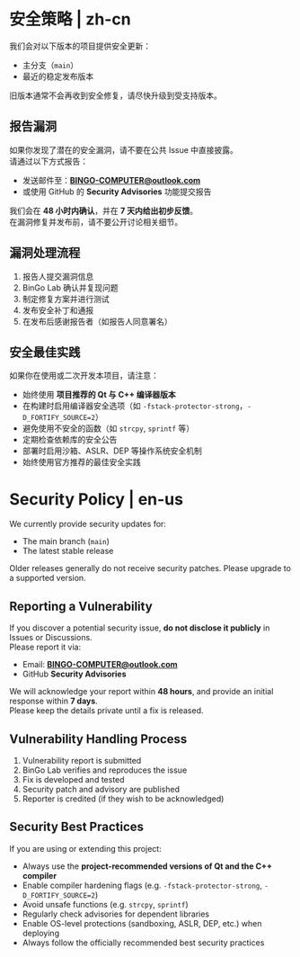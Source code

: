 # 安全策略 | zh-cn
我们会对以下版本的项目提供安全更新：
- 主分支（`main`）  
- 最近的稳定发布版本  

旧版本通常不会再收到安全修复，请尽快升级到受支持版本。

## 报告漏洞
如果你发现了潜在的安全漏洞，请不要在公共 Issue 中直接披露。  
请通过以下方式报告：
- 发送邮件至：**BINGO-COMPUTER@outlook.com**  
- 或使用 GitHub 的 **Security Advisories** 功能提交报告  

我们会在 **48 小时内确认**，并在 **7 天内给出初步反馈**。  
在漏洞修复并发布前，请不要公开讨论相关细节。

## 漏洞处理流程
1. 报告人提交漏洞信息  
2. BinGo Lab 确认并复现问题  
3. 制定修复方案并进行测试  
4. 发布安全补丁和通报  
5. 在发布后感谢报告者（如报告人同意署名）

## 安全最佳实践
如果你在使用或二次开发本项目，请注意：
- 始终使用 **项目推荐的 Qt 与 C++ 编译器版本**   
- 在构建时启用编译器安全选项（如 `-fstack-protector-strong`，`-D_FORTIFY_SOURCE=2`）  
- 避免使用不安全的函数（如 `strcpy`, `sprintf` 等）  
- 定期检查依赖库的安全公告  
- 部署时启用沙箱、ASLR、DEP 等操作系统安全机制
- 始终使用官方推荐的最佳安全实践



# Security Policy | en-us
We currently provide security updates for:
- The main branch (`main`)  
- The latest stable release  

Older releases generally do not receive security patches. Please upgrade to a supported version.

## Reporting a Vulnerability
If you discover a potential security issue, **do not disclose it publicly** in Issues or Discussions.  
Please report it via:
- Email: **BINGO-COMPUTER@outlook.com**  
- GitHub **Security Advisories**  

We will acknowledge your report within **48 hours**, and provide an initial response within **7 days**.  
Please keep the details private until a fix is released.

## Vulnerability Handling Process
1. Vulnerability report is submitted  
2. BinGo Lab verifies and reproduces the issue  
3. Fix is developed and tested  
4. Security patch and advisory are published  
5. Reporter is credited (if they wish to be acknowledged)

## Security Best Practices
If you are using or extending this project:
- Always use the **project-recommended versions of Qt and the C++ compiler**  
- Enable compiler hardening flags (e.g. `-fstack-protector-strong`, `-D_FORTIFY_SOURCE=2`)  
- Avoid unsafe functions (e.g. `strcpy`, `sprintf`)  
- Regularly check advisories for dependent libraries  
- Enable OS-level protections (sandboxing, ASLR, DEP, etc.) when deploying
- Always follow the officially recommended best security practices
